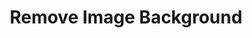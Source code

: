 ---
title: 'Remove Image Background'
description: 'Remove Image Background'
link: 'https://www.remove.bg/'
imageURL: 'https://res.cloudinary.com/dc6mrv5cb/image/upload/v1718794409/personal-resources/images/zz3ggyhgamlt33rtfykx_udem2z.webp'
---